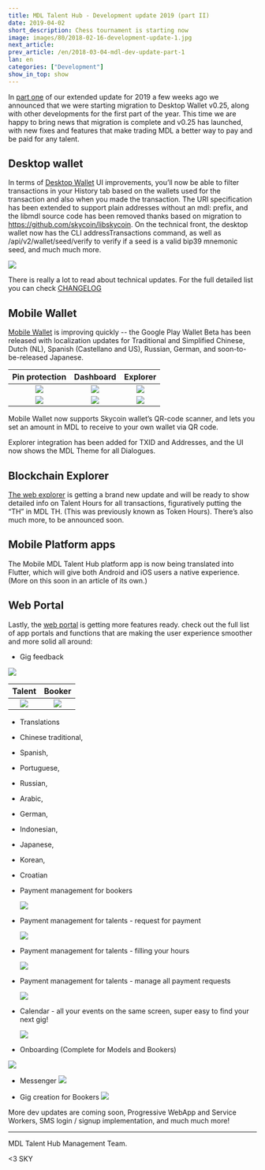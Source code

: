 ```yaml
---
title: MDL Talent Hub - Development update 2019 (part II)
date: 2019-04-02
short_description: Chess tournament is starting now
image: images/80/2018-02-16-development-update-1.jpg
next_article:
prev_article: /en/2018-03-04-mdl-dev-update-part-1
lan: en
categories: ["Development"]
show_in_top: show
---
```


In [part one](https://mdl.wtf/en/2019-03-04-mdl-dev-update-part-1/) of our extended update for 2019 a few weeks ago we announced that we were starting migration to Desktop Wallet v0.25, along with other developments for the first part of the year. This time we are happy to bring news that migration is complete and v0.25 has launched, with new fixes and features that make trading MDL a better way to pay and be paid for any talent.

## Desktop wallet

In terms of [Desktop Wallet](https://github.com/MDLlife/MDL/releases) UI improvements, you’ll now be able to filter transactions in your History tab based on the wallets used for the transaction and also when you made the transaction. The URI specification has been extended to support plain addresses without an mdl: prefix, and the libmdl source code has been removed thanks based on migration to https://github.com/skycoin/libskycoin. On the technical front, the desktop wallet now has the CLI addressTransactions command, as well as /api/v2/wallet/seed/verify to verify if a seed is a valid bip39 mnemonic seed, and much much more.


 ![](/images/dev-update-2019-2/desktop-wallet-history-filter.png)

There is really a lot to read about technical updates. For the full detailed list you can check [CHANGELOG](https://github.com/MDLlife/MDL/blob/master/CHANGELOG.md)


## Mobile Wallet

[Mobile Wallet](https://MDL.app) is improving quickly -- the Google Play Wallet Beta has been released with localization updates for Traditional and Simplified Chinese, Dutch (NL), Spanish (Castellano and US), Russian, German, and soon-to-be-released Japanese.


  Pin protection              |   Dashboard         | Explorer                         |
  :-------------------------:|:------------------------:|:-------------------------:
  ![](/images/dev-update-2019-2/android-wallet-pin.jpg)  |  ![](/images/dev-update-2019-2/android-wallet-dashboard.jpg) |  ![](/images/dev-update-2019-2/android-wallet-explorer.jpg)
  ![](/images/dev-update-2019-2/android-wallet-create.jpg)  |  ![](/images/dev-update-2019-2/android-wallet-import.jpg) |  ![](/images/dev-update-2019-2/android-wallet-success.jpg)

Mobile Wallet now supports Skycoin wallet’s QR-code scanner, and lets you set an amount in MDL to receive to your own wallet via QR code.

Explorer integration has been added for TXID and Addresses, and the UI now shows the MDL Theme for all Dialogues.  

## Blockchain Explorer

[The web explorer](https://explorer.mdl.life) is getting a brand new update and will be ready to show detailed info on Talent Hours for all transactions, figuratively putting the “TH” in MDL TH. (This was previously known as Token Hours). There’s also much more, to be announced soon.

## Mobile Platform apps

The Mobile MDL Talent Hub platform app is now being translated into Flutter, which will give both Android and iOS users a native experience. (More on this soon in an article of its own.)

## Web Portal

Lastly, the [web portal](https://MDL.live) is getting more features ready. check out the full list of app portals and functions that are making the user experience smoother and more solid all around:

- Gig feedback

![](/images/dev-update-2019-2/web-feedback-1.png)


  Talent              |   Booker
  :-------------------------:|:-------------------------:
  ![](/images/dev-update-2019-2/web-feedback-2.png)  |  ![](/images/dev-update-2019-2/web-feedback-3.png)

- Translations
 - Chinese traditional,
 - Spanish,
 - Portuguese,
 - Russian,
 - Arabic,
 - German,
 - Indonesian,
 - Japanese,
 - Korean,
 - Croatian
 
- Payment management for bookers

  ![](/images/dev-update-2019-2/web-payment-booker-1.png)  

- Payment management for talents - request for payment

  ![](/images/dev-update-2019-2/web-payment-talent-1.png)
  
- Payment management for talents - filling your hours

  ![](/images/dev-update-2019-2/web-payment-talent-2.png)

- Payment management for talents - manage all payment requests

  ![](/images/dev-update-2019-2/web-payment-talent-3.png)  

- Calendar - all your events on the same screen, super easy to find your next gig!

  ![](/images/dev-update-2019-2/web-calendar.png)

- Onboarding (Complete for Models and Bookers)

![](/images/dev-update-2019-2/web-onboarding.png)

- Messenger
![](/images/dev-update-2019-2/web-messager.png)

- Gig creation for Bookers
![](/images/dev-update-2019-2/web-gig-creation.png)



More dev updates are coming soon, Progressive WebApp and Service Workers, SMS login / signup implementation, and much much more!



---
MDL Talent Hub Management Team.  

<3 SKY

